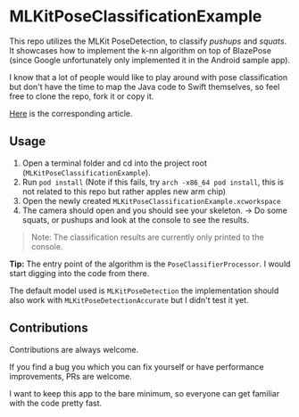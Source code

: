 # MLKitPoseClassificationExample

This repo utilizes the MLKit PoseDetection, to classify *pushups* and *squats*.
It showcases how to implement the k-nn algorithm on top of BlazePose (since Google unfortunately only implemented it in the Android sample app).

I know that a lot of people would like to play around with pose classification but don't have the time to map the Java code to Swift themselves, so feel free to clone the repo, fork it or copy it.

[Here](https://google.github.io/mediapipe/solutions/pose_classification) is the corresponding article.

## Usage

1. Open a terminal folder and cd into the project root (`MLKitPoseClassificationExample`).
2. Run `pod install` (Note if this fails, try `arch -x86_64 pod install`, this is not related to this repo but rather apples new arm chip)
3. Open the newly created `MLKitPoseClassificationExample.xcworkspace`
4. The camera should open and you should see your skeleton. -> Do some squats, or pushups and look at the console to see the results.

> Note: The classification results are currently only printed to the console.

**Tip:** The entry point of the algorithm is the `PoseClassifierProcessor`. I would start digging into the code from there.

The default model used is `MLKitPoseDetection` the implementation should also work with `MLKitPoseDetectionAccurate` but I didn't test it yet.

## Contributions

Contributions are always welcome. 

If you find a bug you which you can fix yourself or have performance improvements, PRs are welcome.

I want to keep this app to the bare minimum, so everyone can get familiar with the code pretty fast.
